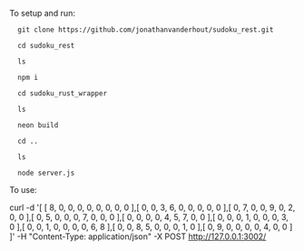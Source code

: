 To setup and run: 

      git clone https://github.com/jonathanvanderhout/sudoku_rest.git

      cd sudoku_rest

      ls

      npm i

      cd sudoku_rust_wrapper

      ls

      neon build

      cd ..

      ls

      node server.js 
  

To use:

curl -d '[ [ 8, 0, 0, 0, 0, 0, 0, 0, 0 ],[ 0, 0, 3, 6, 0, 0, 0, 0, 0 ],[ 0, 7, 0, 0, 9, 0, 2, 0, 0 ],[ 0, 5, 0, 0, 0, 7, 0, 0, 0 ],[ 0, 0, 0, 0, 4, 5, 7, 0, 0 ],[ 0, 0, 0, 1, 0, 0, 0, 3, 0 ],[ 0, 0, 1, 0, 0, 0, 0, 6, 8 ],[ 0, 0, 8, 5, 0, 0, 0, 1, 0 ],[ 0, 9, 0, 0, 0, 0, 4, 0, 0 ] ]' -H "Content-Type: application/json" -X POST http://127.0.0.1:3002/

